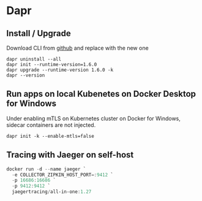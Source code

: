 # Dapr

## Install / Upgrade

Download CLI from [github](https://github.com/dapr/cli/releases/) and replace with the new one 

```shell
dapr uninstall --all
dapr init --runtime-version=1.6.0
dapr upgrade --runtime-version 1.6.0 -k
dapr --version
```

## Run apps on local Kubenetes on Docker Desktop for Windows

Under enabling mTLS on Kubernetes cluster on Docker for Windows,
sidecar containers are not injected.

```shell
dapr init -k --enable-mtls=false
```

## Tracing with Jaeger on self-host

```powershell
docker run -d --name jaeger `
  -e COLLECTOR_ZIPKIN_HOST_PORT=:9412 `
  -p 16686:16686 `
  -p 9412:9412 `
  jaegertracing/all-in-one:1.27
```
